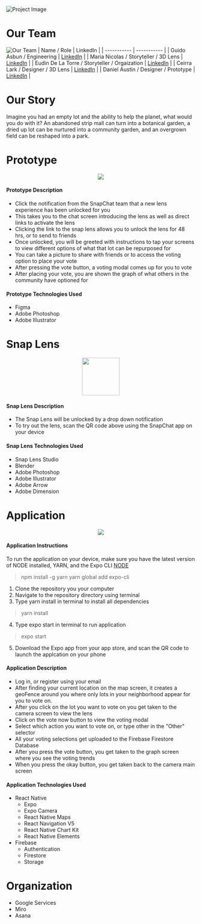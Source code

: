 ![Project Image](https://snap-academy-final.s3.amazonaws.com/dreamGreen2.png)

<p align="center"> 

</p>

# Our Team
![Our Team](https://snap-academy-final.s3.amazonaws.com/ourTeam.png)
| Name / Role | LinkedIn |
| ----------- | ----------- | 
| Guido Asbun  /  Engineering | [LinkedIn](https://www.youtube.com/watch?v=dQw4w9WgXcQ) |
| Maria Nicolas / Storyteller / 3D Lens | [LinkedIn](https://www.linkedin.com/in/mariaxnicolas/) |
| Eudin De La Torre / Storyteller / Orgaization | [LinkedIn](https://www.linkedin.com/in/eudin/) |
| Ceirra Lark / Designer / 3D Lens | [LinkedIn](https://www.linkedin.com/in/ceirra-l-85382538/) |
| Daniel Austin / Designer / Prototype | [LinkedIn](https://www.linkedin.com/in/imdanielaustin/) |

# Our Story

Imagine you had an empty lot and the ability to help the planet, what would you do with it? An abandoned strip mall can turn into a botanical garden, a dried up lot can be nurtured into a community garden, and an overgrown field can be reshaped into a park.
# Prototype
<p align="center">
<img src="https://snap-academy-final.s3.amazonaws.com/Prototype.gif">
</p>


#### Prototype Description
* Click the notification from the SnapChat team that a new lens experience has been unlocked for you
* This takes you to the chat screen introducing the lens as well as direct links to activate the lens
* Clicking the link to the snap lens allows you to unlock the lens for 48 hrs, or to send to friends
* Once unlocked, you will be greeted with instructions to tap your screens to view different options of what that lot can be repurposed for
* You can take a picture to share with friends or to access the voting option to place your vote
* After pressing the vote button, a voting modal comes up for you to vote
* After placing your vote, you are shown the graph of what others in the community have optioned for
#### Prototype Technologies Used
* Figma
* Adobe Photoshop
* Adobe Illustrator 

# Snap Lens
<p align="center">
<img width="100" src="https://snap-academy-final.s3.amazonaws.com/Screen+Shot+2021-08-12+at+11.49.46+AM.png">
</p>

#### Snap Lens Description
* The Snap Lens will be unlocked by a drop down notification 
* To try out the lens, scan the QR code above using the SnapChat app on your device

#### Snap Lens Technologies Used
* Snap Lens Studio
* Blender
* Adobe Photoshop
* Adobe Illustrator
* Adobe Arrow
* Adobe Dimension

# Application
<p align="center">
<img src="https://snap-academy-final.s3.amazonaws.com/functionalDemo.gif">
</p>

#### Application Instructions
To run the application on your device, make sure you have the latest version of NODE installed, YARN, and the Expo CLI
[NODE]("https://nodejs.org/en/")
> npm install -g yarn
> yarn global add expo-cli
  1. Clone the repository you your computer
  2. Navigate to the repository directory using terminal
  3. Type yarn install in terminal to install all dependencies 
  >  yarn install
  4. Type expo start in terminal to run application
  > expo start
  5. Download the Expo app from your app store, and scan the QR code to launch the applcation on your phone

#### Application Description
* Log in, or register using your email
* After finding your current location on the map screen, it creates a geoFence around you where only lots in your neighborhood appear for you to vote on. 
* After you click on the lot you want to vote on you get taken to the camera screen to view the lens
* Click on the vote now button to view the voting modal
* Select which action you want to vote on, or type other in the "Other" selector
* All your voting selections get uploaded to the Firebase Firestore Database
* After you press the vote button, you get taken to the graph screen where you see the voting trends
* When you press the okay button, you get taken back to the camera main screen
#### Application Technologies Used
* React Native
  * Expo
  * Expo Camera
  * React Native Maps
  * React Navigation V5
  * React Native Chart Kit
  * React Native Elements
* Firebase
  * Authentication
  * Firestore
  * Storage
# Organization
* Google Services
* Miro
* Asana

